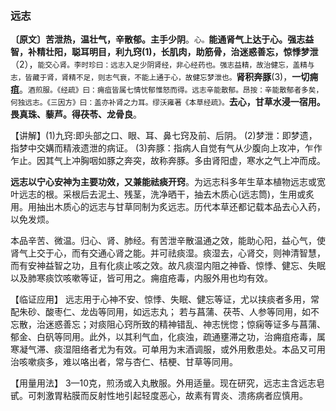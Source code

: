 ### 远志

**〔原文〕苦泄热，温壮气，辛散郁。主手少阴**。<small>心。</small>**能通肾气上达于心。强志益智，补精壮阳，聪耳明目，利九窍(1)，长肌肉，助筋骨，治迷惑善忘，惊悸梦泄**（2），<small>能交心肾。李时珍曰：远志入足少阴肾经，非心经药也。强志益精，故治健忘，盖精与志，皆藏于肾，肾精不足，则志气衰，不能上通于心，故健忘梦泄也。</small>**肾积奔豚**(3)，**一切痈疽**。<small>酒煎服。《经疏》曰：痈疽皆属七情忧郁惟怒而得。远志辛能散郁。昂按：辛能散郁者多矣，何独远志。《三因方》曰：盖亦补肾之力耳。缪沃雍著《本草经疏》。</small>**去心，甘草水浸一宿用。畏真珠、藜芦。得茯苓、龙骨良**。

【讲解】(1)九窍:即头部之口、眼、耳、鼻七窍及前、后阴。 (2)梦泄：即梦遗，指梦中交媾而精液遗泄的病证。
(3)奔豚：指病人自觉有气从少腹向上攻冲，乍作乍止。因其气上冲胸咽如豚之奔突，故称奔豚。多由肾阳虚，寒水之气上冲而成。

**远志以宁心安神为主要功效，又兼能祛痰开窍**。为远志科多年生草本植物远志或宽叶远志的根。采根后去泥土、残茎，洗净晒干，抽去木质心(远志筒)，生用或炙用。用抽出木质心的远志与甘草同制为炙远志。历代本草还都记载本品去心入药，以免发烦。

本品辛苦、微温。归心、肾、肺经。有苦泄辛散温通之效，能助心阳，益心气，使肾气上交于心，而有交通心肾之能。并可祛痰湿。痰湿去，心肾交，则神清智慧，而有安神益智之功，且有化痰止咳之效。故凡痰湿内阻之神昏、惊悸、健忘、失眠以及肺寒痰饮咳嗽等证，皆可用之。痈疽疮毒，内服外用也均有效。

【临证应用】 远志用于心神不安、惊悸、失眠、健忘等证，尤以挟痰者多用，常配朱砂、酸枣仁、龙齿等同用，如远志丸； 若与菖蒲、茯苓、人参等同用，如不忘散，治迷惑善忘；对痰阻心窍所致的精神错乱、神志恍惚；惊痫等证多与菖蒲、郁金、白矾等同用。此外，以其利气血，化痰浊，疏通壅滞之功，治痈疽疮毒，属寒凝气滞、痰湿阻络者尤为有效。可单用为末酒调服，或外用敷患处。本品又可用治咳嗽痰多，难以咯出者，常与杏仁、桔梗、甘草等同用。

【用量用法】 3—10克，煎汤或入丸散服。外用适量。现在研究，远志主含远志皂甙。可刺激胃粘膜而反射性地引起轻度恶心，故素有胃炎、溃疡病者应慎用。
